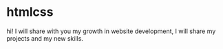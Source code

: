 # htmlcss
hi! I will share with you my growth in website development, I will share my projects and my new skills.

